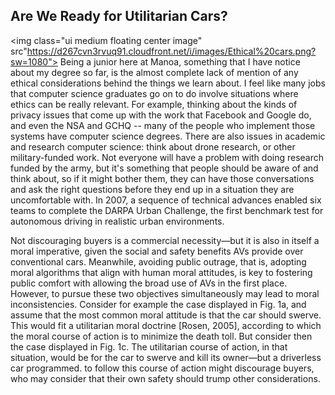 
## Are We Ready for Utilitarian Cars?
<img class="ui medium floating center image" src"https://d267cvn3rvuq91.cloudfront.net/i/images/Ethical%20cars.png?sw=1080">
Being a junior here at Manoa, something that I have notice about my degree so far, is the almost complete lack of mention of any ethical considerations behind the things we learn about. I feel like many jobs that computer science graduates go on to do involve situations where ethics can be really relevant. For example, thinking about the kinds of privacy issues that come up with the work that Facebook and Google do, and even the NSA and GCHQ -- many of the people who implement those systems have computer science degrees. There are also issues in academic and research computer science: think about drone research, or other military-funded work. Not everyone will have a problem with doing research funded by the army, but it's something that people should be aware of and think about, so if it might bother them, they can have those conversations and ask the right questions before they end up in a situation they are uncomfortable with.
In 2007, a sequence of technical advances enabled six teams to complete the DARPA Urban Challenge, the first benchmark test for autonomous driving in realistic urban environments.

Not discouraging buyers is a commercial necessity—but it is also in itself a moral imperative, given the social and safety benefits AVs provide over conventional cars. Meanwhile, avoiding public outrage, that is, adopting moral algorithms that align with human moral attitudes, is key to fostering public comfort with allowing the broad use of AVs in the first place. However, to pursue these two objectives simultaneously may lead to moral inconsistencies. Consider for example the case displayed in Fig. 1a, and assume that the most common moral attitude is that the car should swerve. This would fit a utilitarian moral doctrine [Rosen, 2005], according to which
the moral course of action is to minimize the death toll. But consider then the case displayed in Fig. 1c. The utilitarian course of action, in that situation, would be for the car to swerve and kill its owner—but a driverless car programmed. to follow this course of action might discourage buyers, who may consider that their own safety should trump other considerations. 
